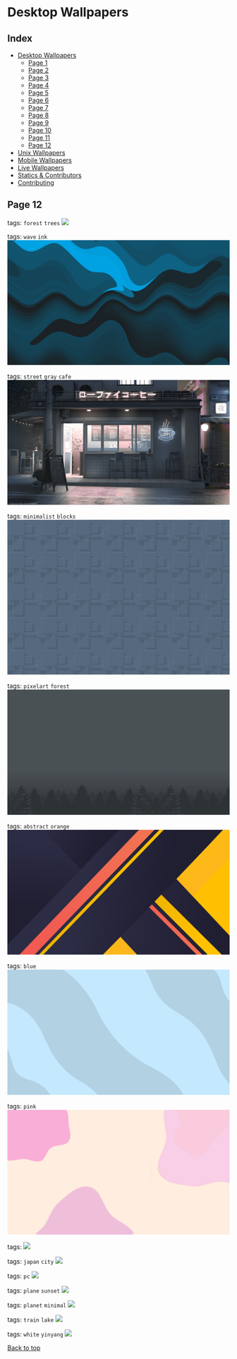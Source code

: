 # Desktop Wallpapers

## Index

- [Desktop Wallpapers](https://github.com/D3Ext/aesthetic-wallpapers/blob/main/pages/Desktop.md#desktop-wallpapers)
  - [Page 1](https://github.com/D3Ext/aesthetic-wallpapers/blob/main/pages/Page1.md)
  - [Page 2](https://github.com/D3Ext/aesthetic-wallpapers/blob/main/pages/Page2.md)
  - [Page 3](https://github.com/D3Ext/aesthetic-wallpapers/blob/main/pages/Page3.md)
  - [Page 4](https://github.com/D3Ext/aesthetic-wallpapers/blob/main/pages/Page4.md)
  - [Page 5](https://github.com/D3Ext/aesthetic-wallpapers/blob/main/pages/Page5.md)
  - [Page 6](https://github.com/D3Ext/aesthetic-wallpapers/blob/main/pages/Page6.md)
  - [Page 7](https://github.com/D3Ext/aesthetic-wallpapers/blob/main/pages/Page7.md)
  - [Page 8](https://github.com/D3Ext/aesthetic-wallpapers/blob/main/pages/Page8.md)
  - [Page 9](https://github.com/D3Ext/aesthetic-wallpapers/blob/main/pages/Page9.md)
  - [Page 10](https://github.com/D3Ext/aesthetic-wallpapers/blob/main/pages/Page10.md)
  - [Page 11](https://github.com/D3Ext/aesthetic-wallpapers/blob/main/pages/Page11.md)
  - [Page 12](https://github.com/D3Ext/aesthetic-wallpapers/blob/main/pages/Page12.md)
- [Unix Wallpapers](https://github.com/D3Ext/aesthetic-wallpapers/blob/main/pages/Unix.md)
- [Mobile Wallpapers](https://github.com/D3Ext/aesthetic-wallpapers/blob/main/pages/Mobile.md#mobile-wallpapers)
- [Live Wallpapers](https://github.com/D3Ext/aesthetic-wallpapers/blob/main/pages/Live.md#live-wallpapers)
- [Statics & Contributors](https://github.com/D3Ext/aesthetic-wallpapers#statistics--contributors)
- [Contributing](https://github.com/D3Ext/aesthetic-wallpapers#contributing)

## Page 12

tags: `forest` `trees`
<img src="https://raw.githubusercontent.com/D3Ext/aesthetic-wallpapers/main/images/cabin.png">

tags: `wave` `ink`
<img src="https://raw.githubusercontent.com/D3Ext/aesthetic-wallpapers/main/images/ink_wave.png">

tags: `street` `gray` `cafe`
<img src="https://raw.githubusercontent.com/D3Ext/aesthetic-wallpapers/main/images/lofi-cafe_gray.jpg">

tags: `minimalist` `blocks`
<img src="https://raw.githubusercontent.com/D3Ext/aesthetic-wallpapers/main/images/minim_blocks.png">

tags: `pixelart` `forest`
<img src="https://raw.githubusercontent.com/D3Ext/aesthetic-wallpapers/main/images/pixelart_forest.jpg">

tags: `abstract` `orange`
<img src="https://raw.githubusercontent.com/D3Ext/aesthetic-wallpapers/main/images/shape-abstract.jpg">

tags: `blue`
<img src="https://raw.githubusercontent.com/D3Ext/aesthetic-wallpapers/main/images/smooth_blue.png">

tags: `pink`
<img src="https://raw.githubusercontent.com/D3Ext/aesthetic-wallpapers/main/images/smooth_pink.png">

tags:
<img src="https://raw.githubusercontent.com/D3Ext/aesthetic-wallpapers/main/images/images/Doodle_Space_Nord.png">

tags: `japan` `city`
<img src="https://raw.githubusercontent.com/D3Ext/aesthetic-wallpapers/main/images/images/japan_anime_city.jpg">

tags: `pc`
<img src="https://raw.githubusercontent.com/D3Ext/aesthetic-wallpapers/main/images/images/mecha-nostalgia.png">

tags: `plane` `sunset`
<img src="https://raw.githubusercontent.com/D3Ext/aesthetic-wallpapers/main/images/images/plane_sunset.png">

tags: `planet` `minimal`
<img src="https://raw.githubusercontent.com/D3Ext/aesthetic-wallpapers/main/images/images/planet_minimal.png">

tags: `train` `lake`
<img src="https://raw.githubusercontent.com/D3Ext/aesthetic-wallpapers/main/images/images/train_and_lake.png">

tags: `white` `yinyang`
<img src="https://raw.githubusercontent.com/D3Ext/aesthetic-wallpapers/main/images/images/white_yinyang.jpg">

[Back to top](#Index)

